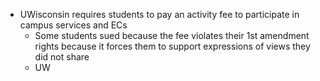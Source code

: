 - UWisconsin requires students to pay an activity fee to participate in campus services and ECs
	- Some students sued because the fee violates their 1st amendment rights because it forces them to support expressions of views they did not share
	- UW 